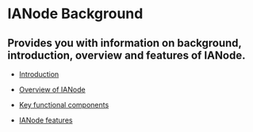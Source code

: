 # IANode Background
## Provides you with information on background, introduction, overview and features of IANode.
-	[Introduction](https://github.com/National-Digital-Twin/integration-architecture-documentation/blob/main/DeveloperDocumentation/IANode/IANode.md#ianode)

- [Overview of IANode](https://github.com/National-Digital-Twin/integration-architecture-documentation/blob/main/DeveloperDocumentation/IntegrationArchitecture.md#integration-architecture) 

- [Key functional components](https://github.com/National-Digital-Twin/integration-architecture-documentation/blob/main/DeveloperDocumentation/IANode/Components.md#key-functional-components-of-an-ia-node) 

- [IANode features](https://github.com/National-Digital-Twin/integration-architecture-documentation/blob/main/DeveloperDocumentation/IANode/Features.md#ianode-features)
